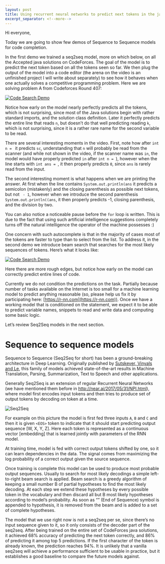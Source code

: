 ```yaml
---
layout: post
title: Using recurrent neural networks to predict next tokens in the java solutions
excerpt_separator: <!--more-->
---
```


Hi everyone,
 
Today we are going to show few demos of Sequence to Sequence models for code completion.
 
In the first demo we trained a seq2seq model, more on which below, on all the Accepted java solutions on CodeForces. The goal of the model is to predict the next token based on all the tokens seen so far. We then plug the output of the model into a code editor (the arena on the video is an unfinished project I will write about separately) to see how it behaves when one actually solves a competitive programming problem. Here we are solving problem A from Codeforces Round 407:

[![Code Search Demo](https://img.youtube.com/vi/icoAK6yMCjg/0.jpg)](https://www.youtube.com/watch?v=icoAK6yMCjg)

Notice how early on the model nearly perfectly predicts all the tokens, which is not surprising, since most of the Java solutions begin with rather standard imports, and the solution class definition. Later it perfectly predicts the entire line that reads `n`, but doesn’t do that well predicting reading `k`, which is not surprising, since it is a rather rare name for the second variable to be read.

There are several interesting moments in the video. First, note how after `int n = ` it predicts `sc`, understanding that `n` will probably be read from the scanner (and while not shown in the video, if the scanner name was `in`, the model would have properly predicted `in` after `int n = `), however when the line starts with `int ans = `, it then properly predicts `0`, since `ans` is rarely read from the input.
 
The second interesting moment is what happens when we are printing the answer. At first when the line contains `System.out.println(ans` it predicts a semicolon (mistakenly) and the closing parenthesis as possible next tokens, but not ` - 1`, however when we introduce the second parenthesis `System.out.println((ans`, it then properly predicts -1, closing parenthesis, and the division by two.
 
You can also notice a noticeable pause before the `for` loop is written. This is due to the fact that using such artificial intelligence suggestions completely turns off the natural intelligence the operator of the machine possesses :)
 
One concern with such autocomplete is that in the majority of cases most of the tokens are faster to type than to select from the list. To address it, in the second demo we introduce beam search that searches for the most likely sequences of tokens. Here’s what it looks like:
 
[![Code Search Demo](https://img.youtube.com/vi/dNQV05Qry3A/0.jpg)](https://www.youtube.com/watch?v=dNQV05Qry3A)
 
Here there are more rough edges, but notice how early on the model can correctly predict entire lines of code.
 
Currently we do not condition the predictions on the task. Partially because number of tasks available on the Internet is too small for a machine learning model to predict anything reasonable (so, please help us fix it by participating here: [https://r-nn.com](https://r-nn.com)). Once we have a working model that is conditioned on the statement, we expect it to be able to predict variable names, snippets to read and write data and computing some basic logic.
 
Let’s review Seq2Seq models in the next section.

<!--more-->
 
Sequence to sequence models
=====================
 
Sequence to Sequence (Seq2Seq for short) has been a ground-breaking architecture in Deep Learning. Originally published by <a href=https://papers.nips.cc/paper/5346-sequence-to-sequence-learning-with-neural-networks.pdf>Sutskever, Vinyals and Le</a>, this family of models achieved state-of-the-art results in Machine Translation, Parsing, Summarization, Text to Speech and other applications.
 
Generally Seq2Seq is an extension of regular Recurrent Neural Networks (we have mentioned them before in <a href=http://near.ai/2017/05/31/NPI.html>http://near.ai/2017/05/31/NPI.html</a>), where model first encodes input tokens and then tries to produce set of output tokens by decoding on token at a time.
 
![Seq2Seq](http://i.imgur.com/J8qpMlF.png "Seq2Seq")
 
For example on this picture the model is first fed three inputs `A`, `B` and `C` and then it is given `<EOS>` token to indicate that it should start predicting output sequence [W, X, Y, Z]. Here each token is represented as a continuous vector [embedding] that is learned jointly with parameters of the RNN model.
 
At training time, model is fed with correct output tokens shifted by one, so it can learn dependencies in the data. The signal comes from maximizing the log probability of a correct output given the source sequence.
 
Once training is complete this model can be used to produce most probable output sequences. Usually to search for most likely decodings a simple left-to-right beam search is applied. Beam search is a greedy algorithm of keeping a small number B of partial hypotheses to find the most likely decoding. At each step we extend these hypotheses by every possible token in the vocabulary and then discard all but B most likely hypotheses according to model’s probability. As soon as “<EOS>” (End of Sequence) symbol is appended to hypothesis, it is removed from the beam and is added to a set of complete hypotheses.
 
The model that we use right now is not a seq2seq per se, since there’s no input sequence given to it, so it only consists of the decoder part of the seq2seq. After being trained on the entire set of CodeForces java solutions, it achieved 68% accuracy of predicting the next token correctly, and 86% of predicting it among top 5 predictions. If the first character of the token is already known, the prediction reaches 94%. It is unlikely that a vanilla seq2seq will achieve a performance sufficient to be usable in practice, but it establishes a good baseline to compare the future models against.

